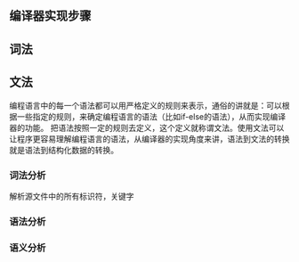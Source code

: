 ## 编译器实现步骤

## 词法

## 文法
编程语言中的每一个语法都可以用严格定义的规则来表示，通俗的讲就是：可以根据一些指定的规则，来确定编程语言的语法（比如if-else的语法），从而实现编译器的功能。
把语法按照一定的规则去定义，这个定义就称谓文法。使用文法可以让程序更容易理解编程语言的语法，从编译器的实现角度来讲，语法到文法的转换就是语法到结构化数据的转换。


### 词法分析
解析源文件中的所有标识符，关键字

### 语法分析


### 语义分析

